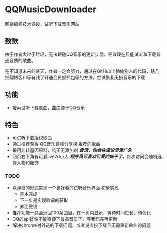 # QQMusicDownloader
网络编程技术课设，试听下载音乐网站

## 致歉
由于作者太过于垃圾，无法跟随QQ音乐的更新步伐，导致现在只能试听和下载普通音质的歌曲。

在不知道未来的某天，作者一定会努力，通过在GitHub上偷偷别人的代码，瞎几把翻博客和等有钱了开通会员抓抓包等的方法，尝试恢复无损音乐的下载

## 功能
- 搜索试听下载歌曲，曲库源于QQ音乐

## 特色
- ~~可试听下载版权歌曲~~
- 通过推荐获得 QQ音乐巅峰分享榜 推荐的歌曲
- 采用非转基因原料，纯正无添加剂 ***废话，你会往课设里添广告***
- 网页右下角有可爱live2d小人 ***程序员可喜欢可爱的妹子了***，每次访问会随机选择人物和服饰

### TODO
- 以弹框的形式实现一个更好看的试听音乐界面 初步实现
    - 基本完成
    - 下一步是实现歌词的获取
    - 界面微调
- 推荐功能一共会返回100条曲目，在一页内显示，等待时间过长，待优化
- QQ的api好像不能直接下最高音质了，等我鸽完再更新
- 解决chrome对外链的下载问题，或者说直接下载且无需重新命名的问题
